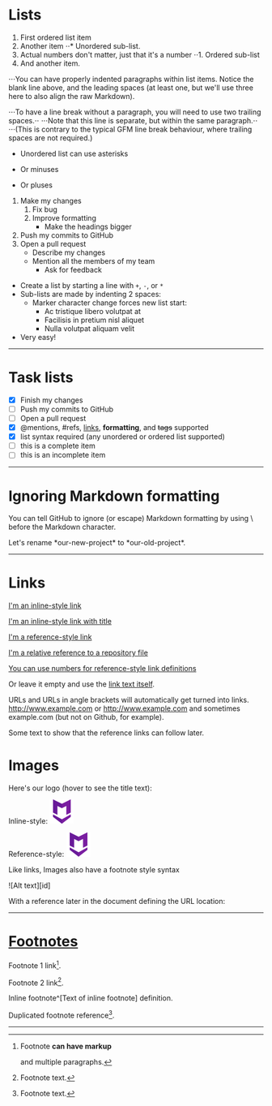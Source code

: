 # Lists

1. First ordered list item
2. Another item
   ⋅⋅\* Unordered sub-list.
3. Actual numbers don't matter, just that it's a number
   ⋅⋅1. Ordered sub-list
4. And another item.

⋅⋅⋅You can have properly indented paragraphs within list items. Notice the blank line above, and the leading spaces (at least one, but we'll use three here to also align the raw Markdown).

⋅⋅⋅To have a line break without a paragraph, you will need to use two trailing spaces.⋅⋅
⋅⋅⋅Note that this line is separate, but within the same paragraph.⋅⋅
⋅⋅⋅(This is contrary to the typical GFM line break behaviour, where trailing spaces are not required.)

- Unordered list can use asterisks

* Or minuses

- Or pluses

1. Make my changes
   1. Fix bug
   2. Improve formatting
      - Make the headings bigger
2. Push my commits to GitHub
3. Open a pull request
   - Describe my changes
   - Mention all the members of my team
     - Ask for feedback

- Create a list by starting a line with `+`, `-`, or `*`
- Sub-lists are made by indenting 2 spaces:
  - Marker character change forces new list start:
    - Ac tristique libero volutpat at
    * Facilisis in pretium nisl aliquet
    - Nulla volutpat aliquam velit
- Very easy!

---

# Task lists

- [x] Finish my changes
- [ ] Push my commits to GitHub
- [ ] Open a pull request
- [x] @mentions, #refs, [links](), **formatting**, and <del>tags</del> supported
- [x] list syntax required (any unordered or ordered list supported)
- [ ] this is a complete item
- [ ] this is an incomplete item

---

# Ignoring Markdown formatting

You can tell GitHub to ignore (or escape) Markdown formatting by using \ before the Markdown character.

Let's rename \*our-new-project\* to \*our-old-project\*.

---

# Links

[I'm an inline-style link](https://www.google.com)

[I'm an inline-style link with title](https://www.google.com "Google's Homepage")

[I'm a reference-style link][Arbitrary case-insensitive reference text]

[I'm a relative reference to a repository file](../blob/master/LICENSE)

[You can use numbers for reference-style link definitions][1]

Or leave it empty and use the [link text itself].

URLs and URLs in angle brackets will automatically get turned into links.
http://www.example.com or <http://www.example.com> and sometimes
example.com (but not on Github, for example).

Some text to show that the reference links can follow later.

[arbitrary case-insensitive reference text]: https://www.mozilla.org
[1]: http://slashdot.org
[link text itself]: http://www.reddit.com

# Images

Here's our logo (hover to see the title text):

Inline-style:
![alt text](https://github.com/adam-p/markdown-here/raw/master/src/common/images/icon48.png 'Logo Title Text 1')

Reference-style:
![alt text][logo]

[logo]: https://github.com/adam-p/markdown-here/raw/master/src/common/images/icon48.png 'Logo Title Text 2'

Like links, Images also have a footnote style syntax

![Alt text][id]

With a reference later in the document defining the URL location:

---

# [Footnotes](https://github.com/markdown-it/markdown-it-footnote)

Footnote 1 link[^first].

Footnote 2 link[^second].

Inline footnote^[Text of inline footnote] definition.

Duplicated footnote reference[^second].

[^first]: Footnote **can have markup**

    and multiple paragraphs.

[^second]: Footnote text.

---
